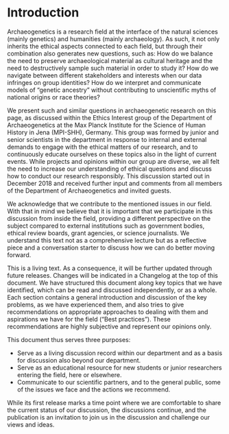 # Introduction

Archaeogenetics is a research field at the interface of the natural sciences (mainly genetics) and humanities (mainly archaeology). As such, it not only inherits the ethical aspects connected to each field, but through their combination also generates new questions, such as: How do we balance the need to preserve archaeological material as cultural heritage and the need to destructively sample such material in order to study it? How do we navigate between different stakeholders and interests when our data infringes on group identities? How do we interpret and communicate models of “genetic ancestry” without contributing to unscientific myths of national origins or race theories? 

We present such and similar questions in archaeogenetic research on this page, as discussed within the Ethics Interest group of the Department of Archaeogenetics at the Max Planck Institute for the Science of Human History in Jena (MPI-SHH), Germany. This group was formed by junior and senior scientists in the department in response to internal and external demands to engage with the ethical matters of our research, and to continuously educate ourselves on these topics also in the light of current events. While projects and opinions within our group are diverse, we all felt the need to increase  our understanding of ethical questions and discuss how to conduct our research responsibly. This discussion started out in December 2018 and received further input and comments from all members of the Department of Archaeogenetics and invited guests. 

We acknowledge that we contribute to the mentioned issues in our field. With that in mind we believe that it is important that we participate in this discussion from inside the field, providing a different perspective on the subject compared to external institutions such as government bodies, ethical review boards, grant agencies, or science journalists. We understand this text not as a comprehensive lecture but as a reflective piece and a conversation starter to discuss how we can do better moving forward.

This is a living text. As a consequence, it will be further updated through future releases. Changes will be indicated in a Changelog at the top of this document. We have structured this document along key topics that we have identified, which can be read and discussed independently, or as a whole. Each section contains a general introduction and discussion of the key problems, as we have experienced them, and also tries to give recommendations on appropriate approaches to dealing with them and aspirations we have for the field (“Best practices”). These recommendations are highly subjective and represent our opinions only.

This document thus serves three purposes:
- Serve as a living discussion record within our department and as a basis for discussion also beyond our department.
- Serve as an educational resource for new students or junior researchers entering the field, here or elsewhere.
- Communicate to our scientific partners, and to the general public, some of the issues we face and the actions we recommend.

While its first release marks a time point where we are comfortable to share the current status of our discussion, the discussions continue, and the publication is an invitation to join us in the discussion and challenge our views and ideas.




